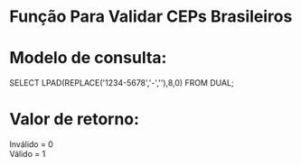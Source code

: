 # Função Para Validar CEPs Brasileiros

# Modelo de consulta:
SELECT LPAD(REPLACE('1234-5678','-',''),8,0) FROM DUAL;

# Valor de retorno:
Inválido = 0
<br>Válido = 1
